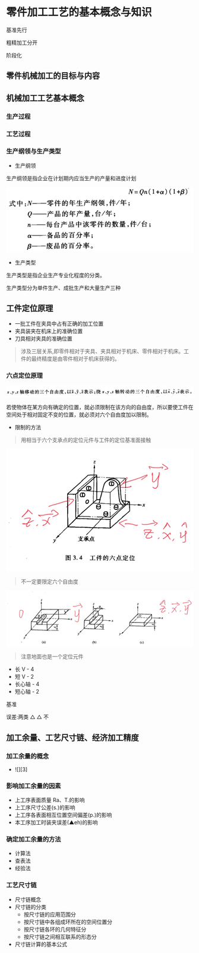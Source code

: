 # 零件加工工艺的基本概念与知识

基准先行

粗精加工分开

阶段化

## 零件机械加工的目标与内容

## 机械加工工艺基本概念

### 生产过程

### 工艺过程

### 生产纲领与生产类型

- 生产纲领

生产纲领是指企业在计划期内应当生产的产量和进度计划

![](./_image/2022-04-06/8942f4e86471713f940480d95acbee73.jpg)

- 生产类型

生产类型是指企业生产专业化程度的分类。

生产类型分为单件生产、成批生产和大量生产三种

## 工件定位原理

- 一批工件在夹具中占有正确的加工位置
- 夹具装夹在机床上的准确位置
- 刀具相对夹具的准确位置

> 涉及三层关系,即零件相对于夹具、夹具相对于机床、零件相对于机床。工件的最终精度是由零件相对于机床获得的。

### 六点定位原理

![](./_image/2022-04-06/64c2053dfed5791662e5fb587f763019.jpg)

若使物体在某方向有确定的位置，就必须限制在该方向的自由度，所以要使工件在空间处于相对固定不变的位置，就必须对六个自由度加以限制。

- 限制的方法

> 用相当于六个支承点的定位元件与工件的定位基准面接触

![](./_image/2022-04-06/a441b9fa08cd0e85e21df484b611a997.jpg)

> 不一定要限定六个自由度

![](./_image/2022-04-06/cf39c5a7ba19a614fe8a6ec5dd70135b.jpg)

> 注意地面也是一个定位元件

- 长 V - 4
- 短 V - 2
- 长心轴 - 4
- 短心轴 - 2

基准

误差:两类 △
△ 不

## 加工余量、工艺尺寸链、经济加工精度

### 加工余量的概念

- ![][3]

### 影响加工余量的因素

- 上工序表面质量 Ra、T.的影响
- 上工序尺寸公差(s.)的影响
- 上工序各表面相互位置空间偏差(p.)的影响
- 本工序加工时装夹误差(▲eh)的影响

### 确定加工余量的方法

- 计算法
- 查表法
- 经验法

### 工艺尺寸链

- 尺寸链概念
- 尺寸链的分类
  - 按尺寸链的应用范围分
  - 按尺寸链中各组成环所在的空间位置分
  - 按尺寸链各环的几何特征分
  - 按尺寸链之间相互联系的形态分
- 尺寸链计算的基本公式
